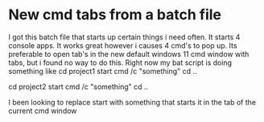 
# New cmd tabs from a batch file

I got this batch file that starts up certain things i need often. It starts 4 console apps. It works great however i causes 4 cmd's to pop up.
Its preferable to open tab's in the new default windows 11 cmd window with tabs, but i found no way to do this.
Right now my bat script is doing something like
cd project1
start cmd /c "something"
cd ..

cd project2
start cmd /c "something"
cd ..

I been looking to replace start with something that starts it in the tab of the current cmd window

        